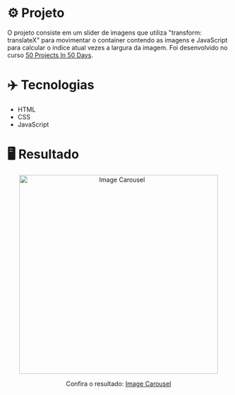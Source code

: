 # ⚙️ Projeto

O projeto consiste em um slider de imagens que utiliza "transform: translateX" para movimentar o container contendo as imagens e JavaScript para calcular o índice atual vezes a largura da imagem. Foi desenvolvido no curso <a href="https://www.udemy.com/share/103Pv2AEcYdFxQQXUH">50 Projects In 50 Days</a>.

# ✈️ Tecnologias

- HTML
- CSS
- JavaScript

# 🖥️ Resultado

<div align="center">
  <img alt="Image Carousel" src="https://i.imgur.com/i7RUJur.png" width="450px">
  <p>Confira o resultado: <a href="https://image-carousel-ruuuff.netlify.app">Image Carousel</a></p>
</div>
